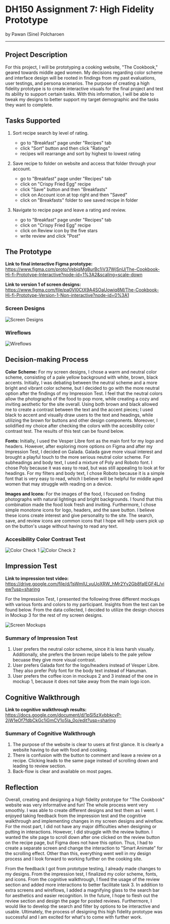 # DH150 Assignment 7: High Fidelity Prototype
by Pawan (Sine) Polcharoen

---

## Project Description
For this project, I will be prototyping a cooking website, "The Cookbook," geared towards middle aged women. My decisions regarding color scheme and interface design will be rooted in findings from my past evaluations, user testings, and persona scenarios. The purpose of creating a high fidelity prototype is to create interactive visuals for the final project and test its ability to support certain tasks. With this information, I will be able to tweak my designs to better support my target demographic and the tasks they want to complete. 

## Tasks Supported
1. Sort recipe search by level of rating.
    * go to "Breakfast" page under "Recipes" tab
    * click "Sort" button and then click "Ratings"
    * recipes will rearrange and sort by highest to lowest rating

2. Save recipe to folder on website and access that folder through your account.
    * go to "Breakfast" page under "Recipes" tab
    * click on "Crispy Fried Egg" recipe
    * click "Save" button and then "Breakfasts"
    * click on Account icon at top right and then "Saved"
    * click on "Breakfasts" folder to see saved recipe in folder

3. Navigate to recipe page and leave a rating and review.
    * go to "Breakfast" page under "Recipes" tab
    * click on "Crispy Fried Egg" recipe
    * click on Review icon by the five stars
    * write review and click "Post"

## The Prototype
**Link to final interactive Figma prototype:** https://www.figma.com/proto/VebjqMgBurBc1iV37WjSnU/The-Cookbook-Hi-fi-Prototype-Interactive?node-id=1%3A2&scaling=scale-down

**Link to version 1 of screen designs:** https://www.figma.com/file/pa0Vl0CtX9A4SOaUowiq8M/The-Cookbook-Hi-fi-Prototype-Version-1-Non-interactive?node-id=0%3A1

### Screen Designs
![Screen Designs](../hifiscreendesigns.png)

### Wireflows
![Wireflows](../hifiwireflows.png)

## Decision-making Process
**Color Scheme:** For my screen designs, I chose a warm and neutral color scheme, consisting of a pale yellow background with white, brown, black accents. Initially, I was debating between the neutral scheme and a more bright and vibrant color scheme, but I decided to go with the more neutral option after the findings of my Impression Test. I feel that the neutral colors allow the photographs of the food to pop more, while creating a cozy and inviting aesthetic for the site overall. Using both brown and black allowed me to create a contrast between the text and the accent pieces; I used black to accent and visually draw users to the text and headings, while utilizing the brown for buttons and other design components. Moreover, I solidified my choice after checking the colors with the accesibility color contrast test. The results of this test can be found below.

**Fonts:** Initially, I used the Vesper Libre font as the main font for my logo and headers. However, after exploring more options on Figma and after my Impression Test, I decided on Galada. Galada gave more visual interest and brought a playful touch to the more serious neutral color scheme. For subheadings and body text, I used a mixture of Poly and Roboto font. I chose Poly because it was easy to read, but was still appealing to look at for headings. For my filters and body text, I chose Roboto because it is a simple font that is very easy to read, which I believe will be helpful for middle aged women that may struggle with reading on a device.

**Images and Icons:** For the images of the food, I focused on finding photographs with natural lightings and bright backgrounds. I found that this combination made the food look fresh and inviting. Furthermore, I chose simple monotone icons for logo, headers, and the save button. I believe these icons create interest and give personality to the site. The search, save, and review icons are common icons that I hope will help users pick up on the button's usage without having to read any text. 

### Accesibility Color Contrast Test
![Color Check 1](../colortest1.png)
![Color Check 2](../colortest2.png)

## Impression Test
**Link to impression test video:** https://drive.google.com/file/d/1sWmIU_yuUoXRW_hMr2Yv2Gb8faIEGF4L/view?usp=sharing

For the Impression Test, I presented the following three different mockups with various fonts and colors to my participant. Insights from the test can be found below. From the data collected, I decided to utilize the design choices in Mockup 3 for the rest of my screen designs.

![Screen Mockups](../screenmockups.png)

### Summary of Impression Test
1. User prefers the neutral color scheme, since it is less harsh visually. Additionally, she prefers the brown recipe labels to the pale yellow becuase they give more visual contrast.
2. User prefers Galada font for the logo/headers instead of Vesper Libre. They also prefer Poly font for the body text instead of Hanuman. 
3. User prefers the coffee icon in mockups 2 and 3 instead of the one in mockup 1, because it does not take away from the main logo icon.

## Cognitive Walkthrough
**Link to cognitive walkthrough results:** https://docs.google.com/document/d/1pSl5zXvbbkcvP-2jW1eOf7fdbCkGc1iGmCV1o5la_0o/edit?usp=sharing

### Summary of Cognitive Walkthrough
1. The purpose of the website is clear to users at first glance. It is clearly a website having to due with food and cooking.
2. There is confusion with the button to comment and leave a review on a recipe. Clicking leads to the same page instead of scrolling down and leading to review section.
3. Back-flow is clear and available on most pages. 

## Reflection
Overall, creating and designing a high fidelity prototype for "The Cookbook" website was very informative and fun! The whole process went very smoothly. I was able to create different designs and test them as I went. I enjoyed taking feedback from the impression test and the cognitive walkthrough and implementing changes in my screen designs and wireflow. For the most part, I did not have any major difficulties when designing or putting in interactions. However, I did struggle with the review button. I wanted the site page to scroll down after one clicked on the review button on the recipe page, but Figma does not have this option. Thus, I had to create a separate screen and change the interaction to "Smart Animate" for the scrolling effect. Other than this, everything went well in my design process and I look forward to working further on the cooking site.

From the feedback I got from prototype testing, I already made changes to my designs. From the impression test, I finalized my color scheme, fonts, and icons. From the cognitive walkthrough, I fixed the usage of the review section and added more interactions to better facilitate task 3. In addition to extra screens and wireflows, I added a magnifying glass to the search bar for aesthetics and easier recognition. In the future, I hope to flesh out the review section and design the page for posted reviews. Furthermore, I would like to develop the search and filter by options to be interactive and usable. Ultimately, the process of designing this high fidelity prototype was successful and I am excited for what's to come with further work.

